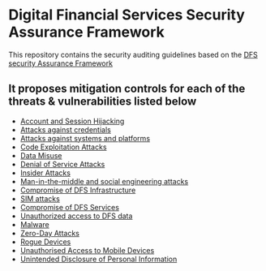
# Digital Financial Services Security Assurance Framework

This repository contains the  security auditing guidelines based on the [DFS security Assurance Framework]

## It proposes mitigation controls for each of the threats & vulnerabilities listed below

* [Account and Session Hijacking]
* [Attacks against credentials] 
* [Attacks against systems and platforms]
* [Code Exploitation Attacks]
* [Data Misuse]
* [Denial of Service Attacks] 
* [Insider Attacks]
* [Man-in-the-middle and social engineering attacks]
* [Compromise of DFS Infrastructure]
* [SIM attacks]
* [Compromise of DFS Services]
* [Unauthorized access to DFS data]
* [Malware]
* [Zero-Day Attacks]
* [Rogue Devices]
* [Unauthorised Access to Mobile Devices]
* [Unintended Disclosure of Personal Information]

[DFS Security Assurance Framework]: https://www.itu.int/en/ITU-T/extcoop/figisymposium/Documents/ITU_SIT_WG_Technical%20report%20on%20Digital%20Financial%20Services%20Security%20Assurance%20Framework_f.pdf

[Account and Session Hijacking]: https://github.com/figisit/DFS-Security-Assurance-Framework/blob/master/Account-and-Session-Hijacking.md

[Account and Session Hijacking]: https://github.com/figisit/DFS-Security-Assurance-Framework/blob/master/Account-and-Session-Hijacking.md

[Attacks against systems and platforms]: https://github.com/figisit/DFS-Security-Assurance-Framework/blob/master/Attacks-against-systems-and-platforms.md

[Attacks against credentials]: https://github.com/figisit/DFS-Security-Assurance-Framework/blob/master/Attacks-against-credentials.md
[Code Exploitation Attacks]: https://github.com/figisit/DFS-Security-Assurance-Framework/blob/master/Code-Exploitation-Attacks.md

[Compromise of DFS Infrastructure]: https://github.com/figisit/DFS-Security-Assurance-Framework/blob/master/Compromise-of-DFS-Infrastructure.md

[Compromise of DFS Services]: https://github.com/figisit/DFS-Security-Assurance-Framework/blob/master/Compromise-of-DFS-Services.md

[Data Misuse]: https://github.com/figisit/DFS-Security-Assurance-Framework/blob/master/Data-Misuse.md

[Denial of Service Attacks]: https://github.com/figisit/DFS-Security-Assurance-Framework/blob/master/Denial-of-Service-Attacks.md

[Insider Attacks]: https://github.com/figisit/DFS-Security-Assurance-Framework/blob/master/Insider-Attacks.md


[Malware]: https://github.com/figisit/DFS-Security-Assurance-Framework/blob/master/Malware.md

[Man-in-the-middle and social engineering attacks]: https://github.com/figisit/DFS-Security-Assurance-Framework/blob/master/Man-in-the-middle-and-social-engineering-attacks.md

[Rogue Devices]: https://github.com/figisit/DFS-Security-Assurance-Framework/blob/master/Rogue-Devices.md

[SIM attacks]: https://github.com/figisit/DFS-Security-Assurance-Framework/blob/master/SIM-attacks.md

[Unauthorised Access to Mobile Devices]: https://github.com/figisit/DFS-Security-Assurance-Framework/blob/master/Unauthorised-Access-to-Mobile-Devices.md

[Unauthorized access]: https://github.com/figisit/DFS-Security-Assurance-Framework/blob/master/Unauthorized-access.md

[Unauthorized access to DFS data]: https://github.com/figisit/DFS-Security-Assurance-Framework/blob/master/Unauthorized-access-to-DFS.md

[Unintended Disclosure of Personal Information]: https://github.com/figisit/DFS-Security-Assurance-Framework/blob/master/Unintended-Disclosure-of-Personal-Information.md

[Zero-Day Attacks]: https://github.com/figisit/DFS-Security-Assurance-Framework/blob/master/Zero-Day-Attacks.md
